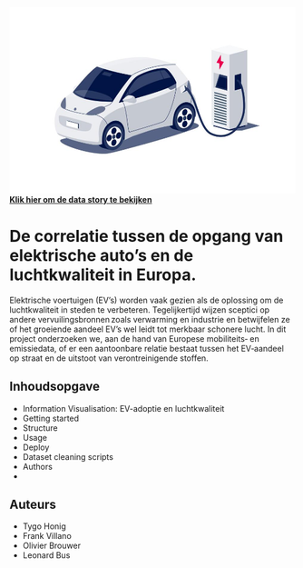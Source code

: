 ![alt text](https://github.com/Frank-075/InfoVisualization2025/blob/main/cars.jpg)
**[Klik hier om de data story te bekijken](https://tygohonig.github.io/InfoVisualization2025/)**

# De correlatie tussen de opgang van elektrische auto’s en de luchtkwaliteit in Europa. 

Elektrische voertuigen (EV’s) worden vaak gezien als de oplossing om de luchtkwaliteit in steden te verbeteren. Tegelijkertijd wijzen sceptici op andere vervuilingsbronnen zoals verwarming en industrie en betwijfelen ze of het groeiende aandeel EV’s wel leidt tot merkbaar schonere lucht. In dit project onderzoeken we, aan de hand van Europese mobiliteits‑ en emissiedata, of er een aantoonbare relatie bestaat tussen het EV‑aandeel op straat en de uitstoot van verontreinigende stoffen. 

## Inhoudsopgave  
- Information Visualisation: EV-adoptie en luchtkwaliteit  
- Getting started  
- Structure  
- Usage  
- Deploy  
- Dataset cleaning scripts  
- Authors
- 
## Auteurs
- Tygo Honig 
- Frank Villano
- Olivier Brouwer
- Leonard Bus
